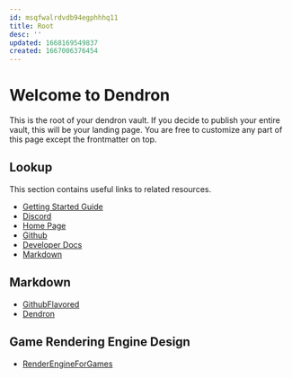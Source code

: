 ```yaml
---
id: msqfwalrdvdb94egphhhq11
title: Root
desc: ''
updated: 1668169549837
created: 1667006376454
---
```

# Welcome to Dendron

This is the root of your dendron vault. If you decide to publish your entire vault, this will be your landing page. You are free to customize any part of this page except the frontmatter on top.

## Lookup

This section contains useful links to related resources.

- [Getting Started Guide](https://link.dendron.so/6b25)
- [Discord](https://link.dendron.so/6b23)
- [Home Page](https://wiki.dendron.so/)
- [Github](https://link.dendron.so/6b24)
- [Developer Docs](https://docs.dendron.so/)
- [Markdown](https://wiki.dendron.so/notes/ba97866b-889f-4ac6-86e7-bb2d97f6e376/)

## Markdown

- [GithubFlavored](https://docs.github.com/cn/get-started/writing-on-github/getting-started-with-writing-and-formatting-on-github/basic-writing-and-formatting-syntax)
- [Dendron](https://wiki.dendron.so/notes/ba97866b-889f-4ac6-86e7-bb2d97f6e376/#markdown)

## Game Rendering Engine Design 

- [RenderEngineForGames](https://enginearchitecture.realtimerendering.com/2021_course/)